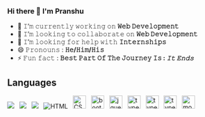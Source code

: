 ### Hi there 👋 I'm Pranshu

- 🔭 𝙸’𝚖 𝚌𝚞𝚛𝚛𝚎𝚗𝚝𝚕𝚢 𝚠𝚘𝚛𝚔𝚒𝚗𝚐 𝚘𝚗 **𝚆𝚎𝚋 𝙳𝚎𝚟𝚎𝚕𝚘𝚙𝚖𝚎𝚗𝚝**
- 👯 𝙸’𝚖 𝚕𝚘𝚘𝚔𝚒𝚗𝚐 𝚝𝚘 𝚌𝚘𝚕𝚕𝚊𝚋𝚘𝚛𝚊𝚝𝚎 𝚘𝚗 **𝚆𝚎𝚋 𝙳𝚎𝚟𝚎𝚕𝚘𝚙𝚖𝚎𝚗𝚝**
- 🤔 𝙸’𝚖 𝚕𝚘𝚘𝚔𝚒𝚗𝚐 𝚏𝚘𝚛 𝚑𝚎𝚕𝚙 𝚠𝚒𝚝𝚑 **𝙸𝚗𝚝𝚎𝚛𝚗𝚜𝚑𝚒𝚙𝚜**
- 😄 𝙿𝚛𝚘𝚗𝚘𝚞𝚗𝚜 : **𝙷𝚎/𝙷𝚒𝚖/𝙷𝚒𝚜**
- ⚡ 𝙵𝚞𝚗 𝚏𝚊𝚌𝚝 : **𝙱𝚎𝚜𝚝 𝙿𝚊𝚛𝚝 𝙾𝚏 𝚃𝚑𝚎 𝙹𝚘𝚞𝚛𝚗𝚎𝚢 𝙸𝚜 : *𝙸𝚝 𝙴𝚗𝚍𝚜***

## Languages
<p>
<img src="https://img.shields.io/badge/node.js%20-%2343853D.svg?&style=for-the-badge&logo=node.js&logoColor=white" />&nbsp;&nbsp;
<img src="https://img.shields.io/badge/javascript%20-%231572B6.svg?&style=for-the-badge&logo=javascript&logoColor=white" />&nbsp;&nbsp;
 <img src="https://img.shields.io/badge/python%20-%231572B6.svg?&style=for-the-badge&logo=python&logoColor=yellow" />&nbsp;&nbsp;
  <img heignt="30" src="https://img.shields.io/badge/html5%20-%23E34F26.svg?&style=for-the-badge&logo=html5&logoColor=white" alt="HTML">&nbsp;&nbsp;  
  <img height="30" src="https://img.shields.io/badge/css3%20-%231572B6.svg?&style=for-the-badge&logo=css3&logoColor=white" alt="CSS"">&nbsp;&nbsp; 
  <img height="30" src="https://img.shields.io/badge/-Bootstrap-563D7C?style=flat-square&logo=Bootstrap" alt="bootstrap"">&nbsp;&nbsp;  
  <img height="30" src="https://img.shields.io/badge/jQuery-0769AD?style=for-the-badge&logo=jquery&logoColor=white" alt="jquery"">&nbsp;&nbsp; 
  <img height="30" src="https://img.shields.io/badge/Node.js-43853D?style=for-the-badge&logo=node.js&logoColor=white" alt="typeScript"">&nbsp;&nbsp;
  <img height="30" src="https://img.shields.io/badge/Express.js-404D59?style=for-the-badge" alt="typeScript"">&nbsp;&nbsp; 
  <img height="30" src="https://img.shields.io/badge/React-20232A?style=for-the-badge&logo=react&logoColor=61DAFB" alt="typeScript"">&nbsp;&nbsp; 
  <img height="30" src="https://img.shields.io/badge/MongoDB-4EA94B?style=for-the-badge&logo=mongodb&logoColor=white" alt="mongoDB"">&nbsp;&nbsp;
</p>

